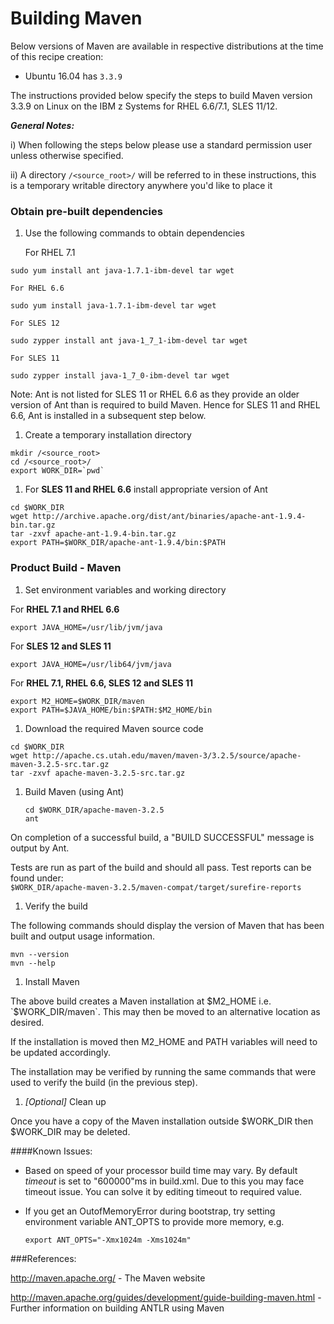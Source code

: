 <!---PACKAGE:Apache Maven--->
<!---DISTRO:SLES 12:3.x--->
<!---DISTRO:SLES 11:3.x--->
<!---DISTRO:RHEL 7.1:3.x--->
<!---DISTRO:RHEL 6.6:3.x--->
<!---DISTRO:Ubuntu 16.x:3.x--->

# Building Maven

Below versions of Maven are available in respective distributions at the time of this recipe creation:

*    Ubuntu 16.04 has `3.3.9`

The instructions provided below specify the steps to build Maven version 3.3.9 on Linux on the IBM z Systems for RHEL 6.6/7.1, SLES 11/12.

_**General Notes:**_

i) When following the steps below please use a standard permission user unless otherwise specified.
	 
ii) A directory `/<source_root>/` will be referred to in these instructions, this is a temporary writable directory anywhere you'd like to place it

### Obtain pre-built dependencies

1. Use the following commands to obtain dependencies

    For RHEL 7.1

  ```shell
  sudo yum install ant java-1.7.1-ibm-devel tar wget
  ```
	
    For RHEL 6.6

  ```shell
  sudo yum install java-1.7.1-ibm-devel tar wget
  ```
	
    For SLES 12

  ```shell
  sudo zypper install ant java-1_7_1-ibm-devel tar wget
  ```
	
    For SLES 11

  ```shell
  sudo zypper install java-1_7_0-ibm-devel tar wget
  ```

  Note: Ant is not listed for SLES 11 or RHEL 6.6 as they provide an older version of Ant than is required to build Maven. Hence for SLES 11 and RHEL 6.6, Ant is installed in a subsequent step below.
  
1. Create a temporary installation directory 

  ```shell
  mkdir /<source_root>
  cd /<source_root>/
  export WORK_DIR=`pwd`
  ```

1. For **SLES 11 and RHEL 6.6** install appropriate version of Ant 

  ```shell
  cd $WORK_DIR
  wget http://archive.apache.org/dist/ant/binaries/apache-ant-1.9.4-bin.tar.gz
  tar -zxvf apache-ant-1.9.4-bin.tar.gz
  export PATH=$WORK_DIR/apache-ant-1.9.4/bin:$PATH
  ```
	
### Product Build - Maven

1. Set environment variables and working directory

  For **RHEL 7.1 and RHEL 6.6**
  
  ```shell
  export JAVA_HOME=/usr/lib/jvm/java
  ```
  
  For **SLES 12 and SLES 11**
  
  ```shell
  export JAVA_HOME=/usr/lib64/jvm/java
  ```
  
  For **RHEL 7.1, RHEL 6.6, SLES 12 and SLES 11**
  
  ```shell
  export M2_HOME=$WORK_DIR/maven
  export PATH=$JAVA_HOME/bin:$PATH:$M2_HOME/bin
  ```
	
1. Download the required Maven source code

  ```shell
  cd $WORK_DIR
  wget http://apache.cs.utah.edu/maven/maven-3/3.2.5/source/apache-maven-3.2.5-src.tar.gz
  tar -zxvf apache-maven-3.2.5-src.tar.gz
  ```
	
1. Build Maven (using Ant)

    ```shell
    cd $WORK_DIR/apache-maven-3.2.5
    ant
    ```
  On completion of a successful build, a "BUILD SUCCESSFUL" message is output by Ant.
  
  Tests are run as part of the build and should all pass. Test reports can be found under:    
    `$WORK_DIR/apache-maven-3.2.5/maven-compat/target/surefire-reports`


1. Verify the build

  The following commands should display the version of Maven that has been built and output usage information.

  ```shell
  mvn --version
  mvn --help
  ```

1. Install Maven

  The above build creates a Maven installation at $M2_HOME i.e. `$WORK_DIR/maven`. This may then be moved to an alternative location as desired.
  
  If the installation is moved then M2_HOME and PATH variables will need to be updated accordingly.

  The installation may be verified by running the same commands that were used to verify the build (in the previous step).
	

1. _[Optional]_ Clean up

  Once you have a copy of the Maven installation outside $WORK_DIR then $WORK_DIR may be deleted.
  
####Known Issues:
* Based on speed of your processor build time may vary. By default *timeout* is set to "600000"ms in build.xml. Due to this you may face timeout issue. You can solve it by editing timeout to required value.

* If you get an OutofMemoryError during bootstrap, try setting environment variable ANT_OPTS to provide more memory, e.g.

  ```shell
  export ANT_OPTS="-Xmx1024m -Xms1024m"
  ```


###References:

http://maven.apache.org/ - The Maven website

http://maven.apache.org/guides/development/guide-building-maven.html - Further information on building ANTLR using Maven
